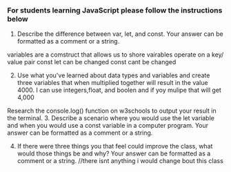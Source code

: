 ### For students learning JavaScript please follow the instructions below
1. Describe the difference between var, let, and const. Your answer can be
formatted as a comment or a string. 

variables are a comstruct that allows us to shore
vairables operate on a key/ value pair
const
let can be changed 
const cant be changed 

2. Use what you've learned about data types and variables and create three 
variables that when multiplied together will result in the value 4000. 
I can use integers,float, and boolen and if yoy mulipe that will get 4,000

Research the console.log() function on w3schools to output your result in the terminal. 
3. Describe a scenario where you would use the let variable and when you 
would use a const variable in a computer program. Your answer can be
formatted as a comment or a string. 

4. If there were three things you that feel could improve the class, what would those things be and why?
Your answer can be formatted as a comment or a string. 
//there isnt anything i would change bout this class